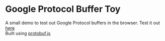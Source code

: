 # Google Protocol Buffer Toy
A small demo to test out Google Protocol buffers in the browser.
Test it out [here](https://rdk1207.github.io/ProtoBufJS-Demo)  
Built using [protobuf.js](https://github.com/dcodeIO/protobuf.js)
